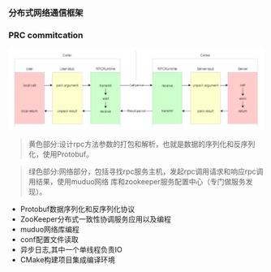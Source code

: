 ### 分布式网络通信框架
### PRC commitcation

![alt text](image.png)
>黄色部分:设计rpc方法参数的打包和解析，也就是数据的序列化和反序列化，使用Protobuf。

>绿色部分:网络部分，包括寻找rpc服务主机，发起rpc调用请求和响应rpc调用结果，使用muduo网络
库和zookeeper服务配置中心（专门做服务发现）。


- Protobuf数据序列化和反序列化协议
- ZooKeeper分布式一致性协调服务应用以及编程
- muduo网络库编程
- conf配置文件读取
- 异步日志,其中一个单线程负责IO
- CMake构建项目集成编译环境
